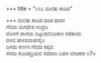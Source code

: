 +++
title = "೦೦೭ ಮಲೆತು ಕಾದಿದ"

+++
ಮಲೆತು ಕಾದಿದ ದಂಡ ಧಾರನ  
ಗೆಲಿದು ಮಗಧೇಶ ಗಿರಿವ್ರಜ  
ದೊಳಗೆ ಪಾಳೆಯ ಬಿಟ್ಟುದವನಿದಿರಾಗಿ ನಡೆತಂದು  
ದಳವ ಹೇಳಿದನಾತನಲ್ಲಿಂ  
ದಿಳಿದು ಕರ್ಣನ ಗೆಲಿದು ಕಪ್ಪವ  
ಸೆಳೆದು ಕೊಂಡದ್ರಿಯಲಿ ಸದೆದನು ಬಹಳ ವನಚರರ     ॥7॥